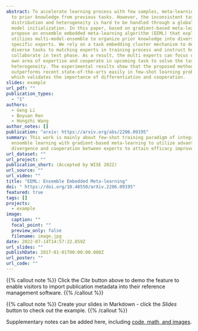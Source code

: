 ```yaml
---
abstract: To accelerate learning process with few samples, meta-learning resorts
  to prior knowledge from previous tasks. However, the inconsistent task
  distribution and heterogeneity is hard to be handled through a global sharing
  model initialization. In this paper, based on gradient-based meta-learning, we
  propose an ensemble embedded meta-learning algorithm (EEML) that explicitly
  utilizes multi-model-ensemble to organize prior knowledge into diverse
  specific experts. We rely on a task embedding cluster mechanism to deliver
  diverse tasks to matching experts in training process and instruct how experts
  collaborate in test phase. As a result, the multi experts can focus on their
  own area of expertise and cooperate in upcoming task to solve the task
  heterogeneity. The experimental results show that the proposed method
  outperforms recent state-of-the-arts easily in few-shot learning problem,
  which validates the importance of differentiation and cooperation.
slides: example
url_pdf: ""
publication_types:
  - "1"
authors:
  - Geng Li
  - Boyuan Ren
  - Hongzhi Wang
author_notes: []
publication: "arxiv: https://arxiv.org/abs/2206.09195"
summary: This work is mainly about few-shot training paradigm of integrating
  ensemble learning with gradient-based meta-learning to utilize advantages of
  divergence and cooperation between experts to attain efficacy improvement.
url_dataset: ""
url_project: ""
publication_short: (Accepted by WISE 2022)
url_source: ""
url_video: ""
title: "EEML: Ensemble Embedded Meta-learning"
doi: " https://doi.org/10.48550/arXiv.2206.09195"
featured: true
tags: []
projects:
  - example
image:
  caption: ""
  focal_point: ""
  preview_only: false
  filename: image.jpg
date: 2022-07-14T14:57:22.859Z
url_slides: ""
publishDate: 2017-01-01T00:00:00.000Z
url_poster: ""
url_code: ""
---
```


{{% callout note %}}
Click the _Cite_ button above to demo the feature to enable visitors to import publication metadata into their reference management software.
{{% /callout %}}

{{% callout note %}}
Create your slides in Markdown - click the _Slides_ button to check out the example.
{{% /callout %}}

Supplementary notes can be added here, including [code, math, and images](https://wowchemy.com/docs/writing-markdown-latex/).
